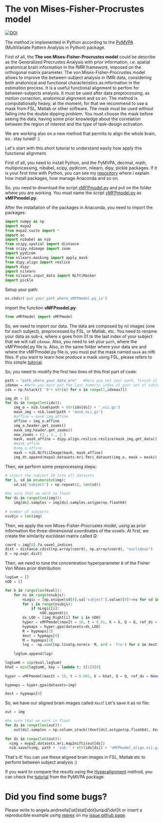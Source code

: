 # The von Mises-Fisher-Procrustes model
[![DOI](https://zenodo.org/badge/224435643.svg)](https://zenodo.org/badge/latestdoi/224435643)

The method is implemented in Python according to the [PyMVPA](http://www.pymvpa.org/index.html) (MultiVariate Pattern Analysis in Python) package. 

First of all, the **The von Mises-Fisher-Procrustes model** could be describe as the Generalized Procrustes Analysis with prior information, i.e. spatial anatomical brain information in the fMRI framework, imposed on the orthogonal matrix parameter. The von Mises-Fisher-Procrustes model allows to improve the between-subject analysis in fMRI data, considering both anatomical and functional characteristics as information in the estimation process. It is a useful functional alignment to perfom for between-subjects analysis. It must be used after data preprocessing, as motion correction, anatomical alignment and so on. The method is computationally heavy, at the moment, for that we recommend to use a mask from FSL, Matlab or other software. The mask must be used without falling into the double dipping problem. You must choose the mask before seeing the data, having some prior knowledge about the correlation between the region of interest and the type of task-design activation.

We are working also on a new method that permits to align the whole brain, so.. stay tuned! :)

Let's start with this short tutorial to understand easily how apply this functional alignment.

First of all, you need to install Python, and the PyMVPA, decimal, math, multiprocessing, nibabel, scipy, pydicom, nilearn, dipy, pickle packages. If it is your first time with Python, you can see my [repository](https://github.com/angeella/Python_Tutorial) where I explain how install packages, how manage Anaconda and so on.

So, you need to download the script [vMFPmodel.py](https://github.com/angeella/vMFPmodel/blob/master/vMFPmodel.py) and put on the folder where you are working. You must name the script [vMFPmodel.py](https://github.com/angeella/vMFPmodel/blob/master/vMFPmodel.py) as **vMFPmodel.py**.

After the installation of the packages in Anaconda, you need to import the packages:

```python
import numpy as np
import mvpa2
from mvpa2.suite import *
import os
import nibabel as nib
from scipy.spatial import distance
from scipy.ndimage import zoom
import pydicom
from nilearn.masking import apply_mask
from dipy.align import reslice
import dipy
import nilearn
from nilearn.input_data import NiftiMasker
import pickle
```
Setup your path:

```python
os.chdir('put_your_path_where_vMFPmodel.py_is')
```
import the function **vMFPmodel.py**:

```python
from vMFPmodel import vMFPmodel
```
So, we need to import our data. The data are composed by nii images (one for each subject), preprocessed by FSL, or Matlab, etc. You need to rename your data as sub-x, where x goes from 01 to the last index of your subject that we will call ```idxmax```. Also, you need to set your ```path```, where the vMFPmodel.py file is. Also, in the same folder where your data are and where the vMFPmodel.py file is, you must put the mask named ```mask``` as nifti files. If you want to learn how produce a mask using FSL, please refers to this simple [tutorial](https://www.youtube.com/watch?v=fIu4tUjRfUE).

So, you need to modify the first two lines of this first part of code:

```python
path = "path_where_your_data_are"   #Here you set your path, finish it with /
idxmax = #Here you must put the last numeric index of your set of subjects
idx = np.hstack([ '0'+ str(x) for x in range(1,idxmax)]) 

img_dt = []
for ds in range(len(idx)):
    img_o = nib.load(path + str(idx[ds]) + '.nii.gz')
    mask_img = nib.load(path + 'mask.nii.gz')
    #affine = mask_img.affine
    affine = img_o.affine
    img_o.header.get_zooms()
    mask_img.header.get_zooms()
    new_zooms = (2., 2., 2.)
    mask, mask_affine = dipy.align.reslice.reslice(mask_img.get_data(), mask_img.affine, mask_img.header.get_zooms(), new_zooms)
    #mask_affine
    #img_o.affine
    mask = nib.Nifti1Image(mask, mask_affine)
    img_dt.append(mvpa2.datasets.mri.fmri_dataset(img_o, mask = mask))  
```
Then, we perform some preprocessing steps:

```python
# inject the subject ID into all datasets
for i, sd in enumerate(img):
    sd.sa['subject'] = np.repeat(i, len(sd))
    
#be sure that we work in float
for ds in range(len(img)):
    img[ds].samples = img[ds].samples.astype(np.float64)   
  
# number of subjects
nsubjs = len(img)
```

Then, we apply the von Mises-Fisher-Procrustes model, using as prior information the three-dimensional coordinates of the voxels. At first, we create the similarity euclidean matrix called $Q$:

```python
coord = img[0].fa.voxel_indices
dist = distance.cdist(np.array(coord), np.array(coord), "euclidean")
Q = np.exp(-dist)
```
Then, we need to tune the concentration hyperparameter $k$ of the Fisher Von Mises prior distribution:

```python
logSum = []
nOO = []

for k in range(len(kval)):
    for ns in range(nsubjs):            
        nLogic = [np.unique(sd[0].sa['subject'].value)[0]!=ns for sd in img]
        for i in range(nsubjs):
            if nLogic[i]:
                nOO.append(i)
        ds_LOO = [img_Right[i] for i in nOO]
        hyper = vMFPmodel(maxIt = 10, t = 0.01, k = k, Q = Q, ref_ds = None,  scaling=True, reflection = True, subj=False)
        hypmaps = hyper.gpa(datasets=ds_LOO)
        R = hypmaps[2]
        Xest = hypmaps[0]
        M = hypmaps[4]
        log = -np.sum([np.linalg.norm(x- M, ord = 'fro') for x in Xest])
        
    logSum.append(log)    

logSumK = zip(kval,logSum)
khat = min(logSumK, key = lambda t: t[1])[0]
 
hyper = vMFPmodel(maxIt = 10, t = 0.001, k = khat, Q = Q, ref_ds = None,  scaling=True, reflection = True, subj=False)

hypmaps = hyper.gpa(datasets=img)

Xest = hypmaps[0]
```

So, we have our aligned brain images called ```Xest```! Let's save it as nii file:

```python
out = img

#be sure that we work in float
for ds in range(len(out)): 
    out[ds].samples = np.column_stack((Xest[ds].astype(np.float64), Xest[ds].astype(np.float64)))
    
for ds in range(len(out)):
  nimg = mvpa2.datasets.mri.map2nifti(out[ds])
  nib.save(nimg, path + 'sub-' + str(idx[ds]) + 'vMFPmodel_align.nii.gz')
```
That's it! You can use these aligned brain images in FSL, Matlab etc to perform between subject analysis :)

If you want to compare the results using the [Hyperalignment](https://www.sciencedirect.com/science/article/pii/S0896627311007811?via%3Dihub) method, you can check the [tutorial](http://www.pymvpa.org/examples/hyperalignment.html) from the PyMVPA package.


# Did you find some bugs?

Please write to angela.andreella[\at]stat[\dot]unipd[\dot]it or insert a reproducible example using [reprex](https://github.com/tidyverse/reprex) on my [issue github page](https://github.com/angeella/vMFPmodel/issues).


